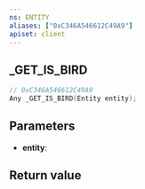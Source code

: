 ```yaml
---
ns: ENTITY
aliases: ["0xC346A546612C49A9"]
apiset: client
---
```

## _GET_IS_BIRD

```c
// 0xC346A546612C49A9
Any _GET_IS_BIRD(Entity entity);
```


## Parameters
* **entity**:

## Return value


